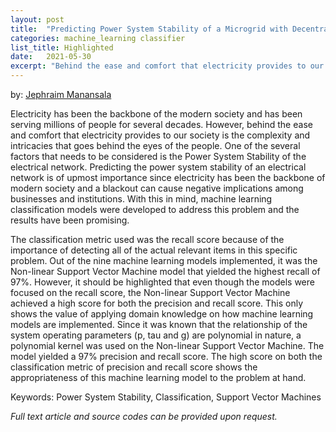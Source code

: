 ```yaml
---
layout: post
title:  "Predicting Power System Stability of a Microgrid with Decentralized Control"
categories: machine_learning classifier
list_title: Highlighted
date:   2021-05-30 
excerpt: "Behind the ease and comfort that electricity provides to our society is the complexity and intricacies that goes behind the eyes of the people."
---
```

by: [Jephraim Manansala](https://www.linkedin.com/in/jephraim-manansala/)


Electricity has been the backbone of the modern society and has been serving millions of people for several decades. However, behind the ease and comfort that electricity provides to our society is the complexity and intricacies that goes behind the eyes of the people. One of the several factors that needs to be considered is the Power System Stability of the electrical network. Predicting the power system stability of an electrical network is of upmost importance since electricity has been the backbone of modern society and a blackout can cause negative implications among businesses and institutions. With this in mind, machine learning classification models were developed to address this problem and the results have been promising.

The classification metric used was the recall score because of the importance of detecting all of the actual relevant items in this specific problem. Out of the nine machine learning models implemented, it was the Non-linear Support Vector Machine model that yielded the highest recall of 97%. However, it should be highlighted that even though the models were focused on the recall score, the Non-linear Support Vector Machine achieved a high score for both the precision and recall score. This only shows the value of applying domain knowledge on how machine learning models are implemented. Since it was known that the relationship of the system operating parameters (p, tau and g) are polynomial in nature, a polynomial kernel was used on the Non-linear Support Vector Machine. The model yielded a 97% precision and recall score. The high score on both the classification metric of precision and recall score shows the appropriateness of this machine learning model to the problem at hand.

Keywords: Power System Stability, Classification, Support Vector Machines

<i>Full text article and source codes can be provided upon request. </i>